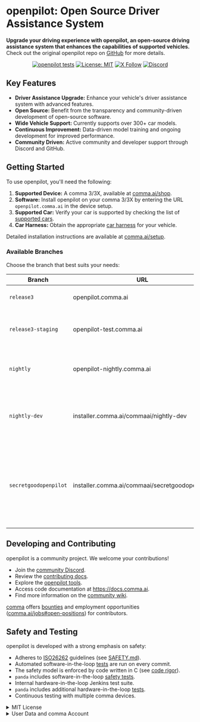 # openpilot: Open Source Driver Assistance System

**Upgrade your driving experience with openpilot, an open-source driving assistance system that enhances the capabilities of supported vehicles.** Check out the original openpilot repo on [GitHub](https://github.com/commaai/openpilot) for more details.

<div align="center">

[![openpilot tests](https://github.com/commaai/openpilot/actions/workflows/selfdrive_tests.yaml/badge.svg)](https://github.com/commaai/openpilot/actions/workflows/selfdrive_tests.yaml)
[![License: MIT](https://img.shields.io/badge/License-MIT-yellow.svg)](LICENSE)
[![X Follow](https://img.shields.io/twitter/follow/comma_ai)](https://x.com/comma_ai)
[![Discord](https://img.shields.io/discord/469524606043160576)](https://discord.comma.ai)

</div>

## Key Features

*   **Driver Assistance Upgrade:** Enhance your vehicle's driver assistance system with advanced features.
*   **Open Source:** Benefit from the transparency and community-driven development of open-source software.
*   **Wide Vehicle Support:** Currently supports over 300+ car models.
*   **Continuous Improvement:** Data-driven model training and ongoing development for improved performance.
*   **Community Driven:** Active community and developer support through Discord and GitHub.

## Getting Started

To use openpilot, you'll need the following:

1.  **Supported Device:** A comma 3/3X, available at [comma.ai/shop](https://comma.ai/shop/comma-3x).
2.  **Software:** Install openpilot on your comma 3/3X by entering the URL `openpilot.comma.ai` in the device setup.
3.  **Supported Car:** Verify your car is supported by checking the list of [supported cars](docs/CARS.md).
4.  **Car Harness:** Obtain the appropriate [car harness](https://comma.ai/shop/car-harness) for your vehicle.

Detailed installation instructions are available at [comma.ai/setup](https://comma.ai/setup).

### Available Branches

Choose the branch that best suits your needs:

| Branch             | URL                                      | Description                                                                          |
| ------------------ | ---------------------------------------- | ------------------------------------------------------------------------------------- |
| `release3`           | openpilot.comma.ai                      | Stable release branch.                                                               |
| `release3-staging`   | openpilot-test.comma.ai                  | Staging branch for early access to new releases.                                      |
| `nightly`            | openpilot-nightly.comma.ai               | Bleeding-edge development branch; may be unstable.                                    |
| `nightly-dev`        | installer.comma.ai/commaai/nightly-dev   | Same as nightly, includes experimental development features for some cars.             |
| `secretgoodopenpilot` | installer.comma.ai/commaai/secretgoodopenpilot | Preview branch from the autonomy team with the latest driving models, merged earlier than master. |

## Developing and Contributing

openpilot is a community project. We welcome your contributions!

*   Join the [community Discord](https://discord.comma.ai).
*   Review the [contributing docs](docs/CONTRIBUTING.md).
*   Explore the [openpilot tools](tools/).
*   Access code documentation at https://docs.comma.ai.
*   Find more information on the [community wiki](https://github.com/commaai/openpilot/wiki).

[comma](https://comma.ai/) offers [bounties](https://comma.ai/bounties) and employment opportunities ([comma.ai/jobs#open-positions](https://comma.ai/jobs#open-positions)) for contributors.

## Safety and Testing

openpilot is developed with a strong emphasis on safety:

*   Adheres to [ISO26262](https://en.wikipedia.org/wiki/ISO_26262) guidelines (see [SAFETY.md](docs/SAFETY.md)).
*   Automated software-in-the-loop [tests](.github/workflows/selfdrive_tests.yaml) are run on every commit.
*   The safety model is enforced by code written in C (see [code rigor](https://github.com/commaai/panda#code-rigor)).
*   `panda` includes software-in-the-loop [safety tests](https://github.com/commaai/panda/tree/master/tests/safety).
*   Internal hardware-in-the-loop Jenkins test suite.
*   `panda` includes additional hardware-in-the-loop [tests](https://github.com/commaai/panda/blob/master/Jenkinsfile).
*   Continuous testing with multiple comma devices.

<details>
<summary>MIT License</summary>

[openpilot is released under the MIT license. Some parts of the software are released under other licenses as specified.

Any user of this software shall indemnify and hold harmless Comma.ai, Inc. and its directors, officers, employees, agents, stockholders, affiliates, subcontractors and customers from and against all allegations, claims, actions, suits, demands, damages, liabilities, obligations, losses, settlements, judgments, costs and expenses (including without limitation attorneys’ fees and costs) which arise out of, relate to or result from any use of this software by user.

**THIS IS ALPHA QUALITY SOFTWARE FOR RESEARCH PURPOSES ONLY. THIS IS NOT A PRODUCT.
YOU ARE RESPONSIBLE FOR COMPLYING WITH LOCAL LAWS AND REGULATIONS.
NO WARRANTY EXPRESSED OR IMPLIED.**
</details>

<details>
<summary>User Data and comma Account</summary>

By default, openpilot uploads the driving data to our servers. You can also access your data through [comma connect](https://connect.comma.ai/). We use your data to train better models and improve openpilot for everyone.

openpilot is open source software: the user is free to disable data collection if they wish to do so.

openpilot logs the road-facing cameras, CAN, GPS, IMU, magnetometer, thermal sensors, crashes, and operating system logs.
The driver-facing camera and microphone are only logged if you explicitly opt-in in settings.

By using openpilot, you agree to [our Privacy Policy](https://comma.ai/privacy). You understand that use of this software or its related services will generate certain types of user data, which may be logged and stored at the sole discretion of comma. By accepting this agreement, you grant an irrevocable, perpetual, worldwide right to comma for the use of this data.
</details>
